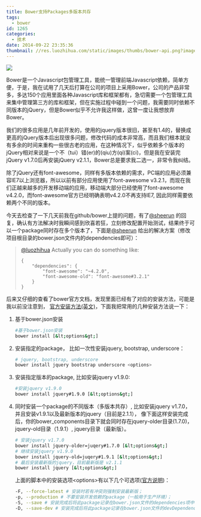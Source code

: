 ```yaml
---
title: Bower支持Packages多版本共存
tags:
  - bower
id: 1265
categories:
  - 技术
date: 2014-09-22 23:35:36
thumbnail: //res.luozhihua.com/static/images/thumbs/bower-api.png?imageView2/1/w/345/h/163
---
```


![](//res.luozhihua.com/static/images/thumbs/bower-api.png)

Bower是一个Javascript包管理工具，能统一管理前端Javascript依赖，简单方便，于是，我在试用了几天后打算在公司的项目上采用Bower，公司的产品非常多，多达150个应用里面各种Javascript库和框架都有，急切需要一个包管理工具来集中管理第三方的库和框架，但在实施过程中碰到一个问题，我需要同时依赖不同版本的jQuery，但是Bower似乎不允许我这样做，这曾一度让我想放弃Bower。<!--more-->

我们的很多应用是几年前开发的，使用的jquery版本很旧，甚至有1.4的，替换成更高的jQuery版本后出现很多问题，修改代码的成本非常高，而且我们根本就没有多余的时间来重构一些很古老的应用，在这种情况下，似乎依赖多个版本的jQuery相对来说是一个不（tui）错(er)的(qiu)方(qi)案(ci)，但是我在安装完jQuery v1.7.0后再安装jQuery v2.1.1，Bower总是要求我二选一，非常令我纠结。

除了jQuery还有font-awesome，同样有多版本依赖的需求，PC端的应用必须兼容IE7以上浏览器，所以以前有部分应用使用了font-awesome v3.2.1，而现在我们正越来越多的开发移动端的应用，移动端大部分已经使用了font-awesome v4.2.0，而font-awesome官方已经明确表明v4.2.0不再支持IE7, 因此同样需要依赖两个不同的版本。

今天去检查了一下几天前我在github/bower上提的问题，有了[@sheerun](https://github.com/sheerun) 的回复，确认有方法解决时我瞬间感到欣喜若狂，立刻修改配置开始测试，结果终于可以一个package同时存在多个版本了，下面是[@sheerun](https://github.com/sheerun) 给出的解决方案（修改项目根目录的bower.json文件内的dependencies即可）：
> [@luozhihua](https://github.com/luozhihua) Actually you can do something like:
>
> ```
> {
>     "dependencies": {
>         "font-awesome": "~4.2.0",
>         "font-awesome-old": "font-awesome#3.2.1"
>     }
> }
> ```

后来又仔细的查看了bower官方文档，发现里面已经有了对应的安装方法，可能是我以前没注意到， [官方安装方法(英文)](http://bower.io/docs/api/#install)，下面我把常用的几种安装方法说一下：

1. 基于bower.json安装

    ```bash
    #基于bower.json安装
    bower install [&lt;options&gt;]
    ```

2. 安装指定的package， 比如一次性安装jquery, bootstrap, underscore：

    ```bash
    # jquery, bootstrap, underscore
    bower install jquery bootstrap underscore <options>
    ```

3. 安装指定版本的package, 比如安装jquery v1.9.0:

    ```bash
    #安装jquery v1.9.0
    bower install jquery#1.9.0 [&lt;options&gt;]
    ```

4. 同时安装一个package的不同版本（多版本共存）, 比如安装jquery v1.7.0，并且安装v1.9.1以及最新版本的jquery（目前是2.1.1）， 像下面这样安装完成后，你的bower_components目录下就会同时存在jquery-older目录(1.7.0)， jquery-old目录（1.9.1）, jquery目录（最新版）。

    ```bash
    # 安装jquery v1.7.0
    bower install jquery-older=juqery#1.7.0 [&lt;options&gt;]
    # 继续安装jquery v1.9.0
    bower install jquery-old=juqery#1.9.1 [&lt;options&gt;]
    # 最后安装最新版的jquery，目前最新版是 v2.1.1
    bower install jquery [&lt;options&gt;]
    ```

    上面的脚本中的安装选项&lt;options&gt;有以下几个可选项([官方说明](http://bower.io/docs/api/#install-options))：

    ``` bash
    -F, --force-latest # 安装时若有冲突则强制安装最新版；
    -p, --production # 不要安装开发依赖的package（一般用于生产环境）；
    -S, --save # 安装完成后将此package记录在bower.json文件的dependencies项中；
    -D, --save-dev # 安装完成后将此package记录在bower.json文件的devDependencies项中(一般用于开发环境)；
    ```